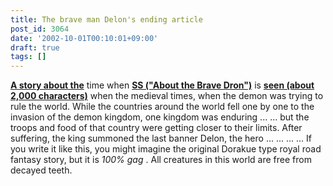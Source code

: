 ```yaml
---
title: The brave man Delon's ending article
post_id: 3064
date: '2002-10-01T00:10:01+09:00'
draft: true
tags: []
---
```


**[A story about the](https://danmaq.com/tag/doron)** time when **[SS ("About the Brave Dron")](https://danmaq.com/tag/doron)** is **[seen (about 2,000 characters)](https://danmaq.com/tag/doron)** when the medieval times, when the demon was trying to rule the world. While the countries around the world fell one by one to the invasion of the demon kingdom, one kingdom was enduring ... ... but the troops and food of that country were getting closer to their limits. After suffering, the king summoned the last banner Delon, the hero ... ... ... ... If you write it like this, you might imagine the original Dorakue type royal road fantasy story, but it is _100% gag_ . All creatures in this world are free from decayed teeth.
